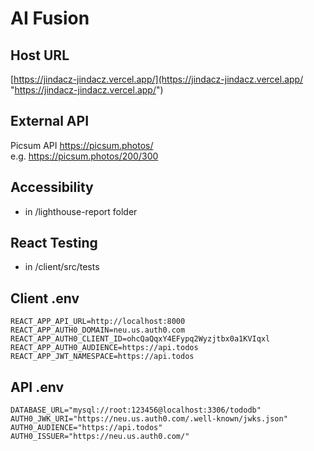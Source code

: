 # AI Fusion

## Host URL
[https://jindacz-jindacz.vercel.app/](https://jindacz-jindacz.vercel.app/ "https://jindacz-jindacz.vercel.app/")


## External API
Picsum API https://picsum.photos/
<br/>
e.g. https://picsum.photos/200/300


## Accessibility
- in /lighthouse-report folder

## React Testing
- in /client/src/tests

## Client .env
```
REACT_APP_API_URL=http://localhost:8000
REACT_APP_AUTH0_DOMAIN=neu.us.auth0.com
REACT_APP_AUTH0_CLIENT_ID=ohcQaQqxY4EFypq2Wyzjtbx0a1KVIqxl
REACT_APP_AUTH0_AUDIENCE=https://api.todos
REACT_APP_JWT_NAMESPACE=https://api.todos
```

## API .env
```
DATABASE_URL="mysql://root:123456@localhost:3306/tododb"
AUTH0_JWK_URI="https://neu.us.auth0.com/.well-known/jwks.json"
AUTH0_AUDIENCE="https://api.todos"
AUTH0_ISSUER="https://neu.us.auth0.com/"
```

